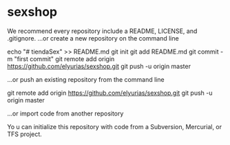 # sexshop



We recommend every repository include a README, LICENSE, and .gitignore.
…or create a new repository on the command line

echo "# tiendaSex" >> README.md
git init
git add README.md
git commit -m "first commit"
git remote add origin https://github.com/elyurias/sexshop.git
git push -u origin master

…or push an existing repository from the command line

git remote add origin https://github.com/elyurias/sexshop.git
git push -u origin master

…or import code from another repository

Yo
u can initialize this repository with code from a Subversion, Mercurial, or TFS project.
